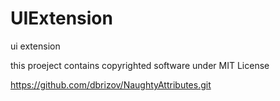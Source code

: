 # UIExtension
ui extension


this proeject contains copyrighted software under MIT License

https://github.com/dbrizov/NaughtyAttributes.git
